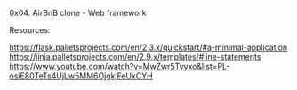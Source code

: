 0x04. AirBnB clone - Web framework

Resources:

https://flask.palletsprojects.com/en/2.3.x/quickstart/#a-minimal-application
https://jinja.palletsprojects.com/en/2.9.x/templates/#line-statements
https://www.youtube.com/watch?v=MwZwr5Tvyxo&list=PL-osiE80TeTs4UjLw5MM6OjgkjFeUxCYH
